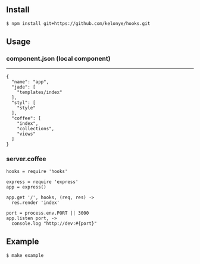 
Install
---

    $ npm install git+https://github.com/kelonye/hooks.git

Usage
---

### component.json (local component)
---

```
{
  "name": "app",
  "jade": [
    "templates/index"
  ],
  "styl": [
    "style"
  ],
  "coffee": [
    "index",
    "collections",
    "views"
  ]
}
```

### server.coffee

```
hooks = require 'hooks'

express = require 'express'
app = express()

app.get '/', hooks, (req, res) ->
  res.render 'index'

port = process.env.PORT || 3000
app.listen port, ->
  console.log "http://dev:#{port}"
```

Example
---

    $ make example